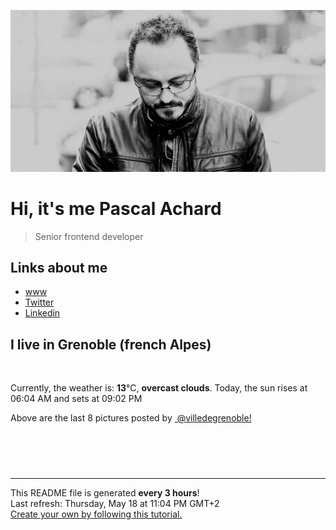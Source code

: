 ![Pascal Achard](./images/photo-pascal-achard.jpg)
# Hi, it's me Pascal Achard
> Senior frontend developer

## Links about me
- [www](https://www.pascal-achard.com)
- [Twitter](https://twitter.com/botmaster)
- [Linkedin](http://www.linkedin.com/in/pascal-achard)


## I live in Grenoble (french Alpes)
<img src="https://openweathermap.org/img/wn/04n@2x.png" alt="">

Currently, the weather is: **13**°C, **overcast clouds**.
Today, the sun rises at 06:04 AM and sets at 09:02 PM

Above are the last 8 pictures posted by <a href="https://www.instagram.com/villedegrenoble/" target="_blank"><img alt="" src="https://upload.wikimedia.org/wikipedia/commons/thumb/e/e7/Instagram_logo_2016.svg/1024px-Instagram_logo_2016.svg.png" width="20"/> @villedegrenoble!</a>

<p style="display: flex; flex-wrap: wrap; gap: 20px;">
        <img src="https://cdn1.picuki.com/hosted-by-instagram/q/0exhNuNYnjBcaS3SYdxKjf8F2vJ1Wg9SZ60STLepjSVmIR1vLHOapZA0mpCl6yRxIwVgFDeSYzxk4o8uVVlSCz1zPEDYSLaMSDhV5qqaV+jN2zNg9pZklbo3LXwbYnGq9MolXQmYdSgIGaYDG7uo%7C%7CesJ+fjrcjcFrjOMNbRKmDdttdCwFahlza4lsfe4kx2xu5xncG114WNxahlw5OLUqQUCSKnjMcF6saR5UvoPjsBRpr2gmCG2GGM5b295BTGS9IjOkqg8iyDXdzQspjD3Fu8EIU8hjl246hQ85JkMirzvG6ZI+MYHi%7C%7Cf9VERBWmhm+jVBocW+xzTsSUGI%7C%7CgVRwGKOlf7kNPEu+8WgGtKbcer7n3OTaJD4R65WTmwfE8v3UVLPLKSAVuJcuaBcH9d+5mSb8SO6ZJX85AQ3CzAX1WDdLbYoEarb+6GnzWTZhmCI91c6xZs=.jpeg" alt="" width="200"/>
        <img src="https://cdn1.picuki.com/hosted-by-instagram/q/0exhNuNYnjBcaS3SYdxKjf8F2vJ1Wg9SZ60STLepjSVmIR1vLHOapZA0mpCl6yRxIwVgFDeSYzxk4Y4jU1VSDz18NUDbT7KORT1V7K+QXeqnvDdu85ZolLs8KnwabX6p8cUtUW6pNWwSDv5PHL%7C%7Clo7gX5vrtaCgEpjuSKrVCkGZTjse3TO9%7C%7C2pYf5%7C%7CHSv1izv9QpcmkazXgpdAd4+pvlpDk1VOCtIc17q7VySKNBicMCv6K81Sa8H2QkaHp%7C%7CECKet8XCkONFui3rSzY57zz2F%7C%7C59EEIdvlqztEsnmLsfn6qWPK9rzt8A6IHGHzEGGWlvqklPv6XslHPaSUGI%7C%7CmIUwGPRn+T8J7gprsigdcy8U%7C%7Cnx6AfXPrDGJ4hnSlc1Ue6EHnLmDcSHEexbu5pdUdNJ3lni1A+5WJjW2Ep2QjpP3mLfWstRZ6jMgpCq8UjDiznTplBrkZns.jpeg" alt="" width="200"/>
        <img src="https://cdn1.picuki.com/hosted-by-instagram/q/0exhNuNYnjBcaS3SYdxKjf8F2vJ1WgxSZ60STLepjSVmIR1vLHOapZA0mpCj4yRwKwVlASuRYzxk44ssVl1XCj1zO0zdS7eISDZc56SeU+fN2jVu8JBkkb40KXIfZ3Ct8sYpVAmYdSgIGaYDG7uo%7C%7CesJ%7C%7CPnucjcFrjOMNbRKmDdttdCwFahlza4lsfe4kx2xu5xncG114WNxahlw5OLUqQUCSKnjMcF6saR5UvoPjsBRpr6gmCG2GGM5b295BTGS9IjOkqg8iyDXdzQspjD3Fe8EIU8hjl246hhgup4lu4ikBp5m+MZ1hfbgGTZBWmhm+jVBocW+xzTvSUGI%7C%7CgVRwGKOlf7kNPEu+8WgGtKbcfP%7C%7C63KRbJbJI6MbWVkjGPTkUHHpJf23PsJToN0bKeFL+XDh+CeQUbaj4wQ3CzAX1WDdWrQgE6Xb+6GnzWTZhmCI91c6xZs=.jpeg" alt="" width="200"/>
        <img src="https://cdn1.picuki.com/hosted-by-instagram/q/0exhNuNYnjBcaS3SYdxKjf8F2vJ1Wg9SZ60STLepjSVmIR1vLHOapZA0mpCl6yRxIwVgFDeSYzxk4o8uUFhUDj19PELeSLeLSj5Q76SYXerN1DVm8JNplLcwLn0XZHKv8MstOzjYMTIfQeoEH%7C%7Cb2rvUW+%7C%7C7wbTYNpi2TNLxCyQlWotfpUrJy9ZRzt52U1h+189JldAJZ+jtvdBFundPZlTIeAefzPcBgoK9jC7QIjZNIuaHtnyuxH34+emlsFj3RuYTM2dENhhzrdSFlqjH0AZY1LHMRiVbmlU8biKEAkIOvG6BM4aYT4aXlRyACW2E2hjtfwZftgALsSUGImUBRwT2Ej+b3ffZ79sXPBPW8cdXWxnfLa7OLF7VEDik1UcbnBEbKCPydMdxOj515F+5K51+56QSqQLqm21V+AWgc12KqW8IhGruiyqyb4X7U3zvZ8AZuxw==.jpeg" alt="" width="200"/>
        <img src="https://cdn1.picuki.com/hosted-by-instagram/q/0exhNuNYnjBcaS3SYdxKjf8F2vJ1Wg9SZ60STLepjSVmIR1vLHOapZA0mpCl6yRxIwVgFDeSYzxk4YIpWV9VAz14O0DeSLCJTDtd6qmZUOrN0DNi9pVhkbs9L3IeZnWq9sIlXAmYdSgIGaYDG7uo%7C%7CesJ+fjrcjcFrjOMNbRKmDdttdCwFahlza4lsfe4kx2xu5xncG114WNxahlw5OLUqQUCSKnjMcF6saR5UvoPjsBRpr2gmCG2GGM5b295BTGS9IjOkqg8iyDXdzQspjD3Fu8EIU8hjl246kAeg4J8urCdZ69c+MZ16JrNGVVBWmhm+jVBocW+xzTsSUGI%7C%7CgVRwGKOlf7kNPEu+8WgGtKbdMHjyCTvOI7JB68famgJU9WAVXbZFu+ZV%7C%7CxwhIBeP+hb5k%7C%7CkwhTsLOL36SI3CzAX1WDdLbEmFqjb+6GnzWTZhmCI91c6xZs=.jpeg" alt="" width="200"/>
        <img src="https://cdn1.picuki.com/hosted-by-instagram/q/0exhNuNYnjBcaS3SYdxKjf8F2vJ1WgxSZ60STLepjSVmIR1vLHOapZA0mpCj4yRwKwVlASuRYzxk4okvV1pRCz17OUbWQbGATDtV7aSYUejN1DVh9ZdpkrcxL3UabHSm88QqXQmYdSgIGaYDG7uo%7C%7CesJ%7C%7CPnucjcFrjOMNbRKmDdttdCwFahlza4lsfe4kx2xu5xncG114WNxahlw5OLUqQUCSKnjMcF6saR5UvoPjsBRpr6gmCG2GGM5b295BTGS9IjOkqg8iyDXdzQspjD3Eu8EIU8hjl246iUOgLk50I2OLb1U+MZgqY%7C%7CaFDZBWmhm+jVBocW+xzTvSUGI%7C%7CgVRwGKOlf7kNPEu+8WgGtKbdI3ilXSNb6DaGo1fZFdeGvH+QAf%7C%7CDty4H%7C%7C9dn5F+HstC2H+dwQOnIrvs7QQ3CzAX1WDdWrRVEKzb+6GnzWTZhmCI91c6xZs=.jpeg" alt="" width="200"/>
        <img src="https://cdn1.picuki.com/hosted-by-instagram/q/0exhNuNYnjBcaS3SYdxKjf8F2vJ1WgxSZ60STLepjSVmIR1vLHOapZA0mpCl6yRxIwVgFDeSYzxk4Y4jWVlXCz17PkHfS7yPSztU76iZVevN0jBv8JVjnbgzL3UZbHat%7C%7CsstXQmYdSgIGaYDG7uo%7C%7CesJ+fjrcjcFrjOMNbRKmDdttdCwFahlza4lsfe4kx2xu5xncG114WNxahlw5OLUqQUCSKnjMcF6saR5UvoPjsBRpr6gmCG2GGM5b295BTGS9IjOkqg8iyDXdzQspjD3Fe8EIU8hjl246kUa66EB2rS2DZ1i+MZhh6XEHF5BWmhm+jVBocW+xzTsSUGI%7C%7CgVRwGKOlf7kNPEu+8WgGtKbdvXR3yLnY+HQFoplf3MgN%7C%7CffY2rtIsW5NexWnoJYC%7C%7CR4j0u8yAHlJ4b3iTI3CzAX1WDdLcNTFaTb+6GnzWTZhmCI91c6xZs=.jpeg" alt="" width="200"/>
        <img src="https://cdn1.picuki.com/hosted-by-instagram/q/0exhNuNYnjBcaS3SYdxKjf8F2vJ1WgxSZ60STLepjSVmIR1vLHOapZA0mpCl6yRxIwVgFDeSYzxk4ossV11WCD17OUzeS7WLTj9Q76SQUevN1Tdi9ZVml7k8LHQdbHCm8cIqXQmYdSgIGaYDG7uo+qhT5aGuO1lQpTb9d7JGmC4E5ZObS6olhMF4pJ2Jg3Tt%7C%7C9kiJzJE5m4vMAQrptqO52tEX%7C%7CD+O8BnsaBwVLYBxMQK5qnRlSaHEmw+Jj8vR3agtIj+kOYA2CalUWYwrFKvYZE0DnRHmFiSuBJ3t4gj1aSNBdxuiekZkIH2bSAEXG428Fk71pu1ynOdV0Gv%7C%7CHdX503jk72JV%7C%7CUwjob6KPuHfPr43BCQR5nJBrRYc1sgK7H7VEaOdu+yPt8fmY4SSqwYjgfjp1H7S7734wB4AGhM1GSKWcU=.jpeg" alt="" width="200"/>
</p>

------------
<p>This README file is generated <b>every 3 hours</b>!
    <br />Last refresh: Thursday, May 18 at 11:04 PM GMT+2
    <br /><a href="https://medium.com/@th.guibert/how-to-create-a-self-updating-readme-md-for-your-github-profile-f8b05744ca91">Create your own by following this tutorial.</a>
</p>
<p><a href="https://github.com/botmaster/botmaster/actions/workflows/main.yaml"><img alt="" src="https://github.com/botmaster/botmaster/actions/workflows/main.yaml/badge.svg" /></a></p>

